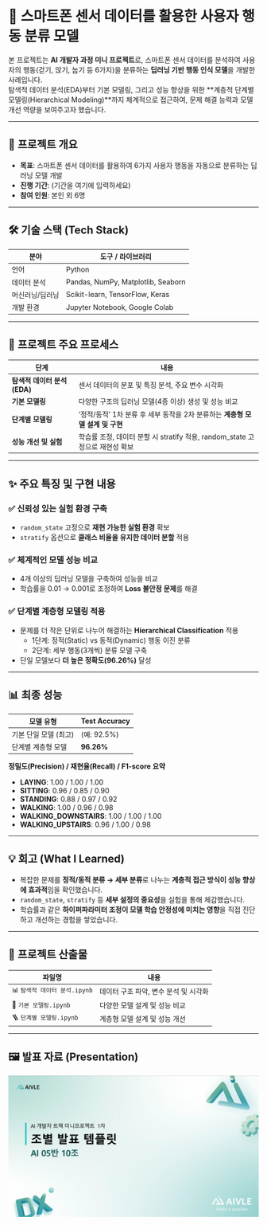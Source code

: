 # 🚶 스마트폰 센서 데이터를 활용한 사용자 행동 분류 모델

본 프로젝트는 **AI 개발자 과정 미니 프로젝트**로, 스마트폰 센서 데이터를 분석하여 사용자의 행동(걷기, 앉기, 눕기 등 6가지)을 분류하는 **딥러닝 기반 행동 인식 모델**을 개발한 사례입니다.  
탐색적 데이터 분석(EDA)부터 기본 모델링, 그리고 성능 향상을 위한 **계층적 단계별 모델링(Hierarchical Modeling)**까지 체계적으로 접근하여, 문제 해결 능력과 모델 개선 역량을 보여주고자 했습니다.

---

## 📌 프로젝트 개요

- **목표**: 스마트폰 센서 데이터를 활용하여 6가지 사용자 행동을 자동으로 분류하는 딥러닝 모델 개발  
- **진행 기간**: (기간을 여기에 입력하세요)  
- **참여 인원**: 본인 외 6명

---

## 🛠️ 기술 스택 (Tech Stack)

| 분야 | 도구 / 라이브러리 |
|------|--------------------|
| 언어 | Python |
| 데이터 분석 | Pandas, NumPy, Matplotlib, Seaborn |
| 머신러닝/딥러닝 | Scikit-learn, TensorFlow, Keras |
| 개발 환경 | Jupyter Notebook, Google Colab |

---

## 👣 프로젝트 주요 프로세스

| 단계 | 내용 |
|------|------|
| **탐색적 데이터 분석 (EDA)** | 센서 데이터의 분포 및 특징 분석, 주요 변수 시각화 |
| **기본 모델링** | 다양한 구조의 딥러닝 모델(4종 이상) 생성 및 성능 비교 |
| **단계별 모델링** | ‘정적/동적’ 1차 분류 후 세부 동작을 2차 분류하는 **계층형 모델 설계 및 구현** |
| **성능 개선 및 실험** | 학습률 조정, 데이터 분할 시 stratify 적용, random_state 고정으로 재현성 확보 |

---

## ✨ 주요 특징 및 구현 내용

### ✅ 신뢰성 있는 실험 환경 구축  
- `random_state` 고정으로 **재현 가능한 실험 환경** 확보  
- `stratify` 옵션으로 **클래스 비율을 유지한 데이터 분할** 적용

### ✅ 체계적인 모델 성능 비교  
- 4개 이상의 딥러닝 모델을 구축하여 성능을 비교  
- 학습률을 0.01 → 0.001로 조정하여 **Loss 불안정 문제**를 해결

### ✅ 단계별 계층형 모델링 적용  
- 문제를 더 작은 단위로 나누어 해결하는 **Hierarchical Classification** 적용  
  - 1단계: 정적(Static) vs 동적(Dynamic) 행동 이진 분류  
  - 2단계: 세부 행동(3개씩) 분류 모델 구축  
- 단일 모델보다 **더 높은 정확도(96.26%)** 달성

---

## 📊 최종 성능

| 모델 유형 | Test Accuracy |
|-----------|---------------|
| 기본 단일 모델 (최고) | (예: 92.5%) |
| 단계별 계층형 모델 | **96.26%** |

**정밀도(Precision) / 재현율(Recall) / F1-score 요약**  

- **LAYING**: 1.00 / 1.00 / 1.00  
- **SITTING**: 0.96 / 0.85 / 0.90  
- **STANDING**: 0.88 / 0.97 / 0.92  
- **WALKING**: 1.00 / 0.96 / 0.98  
- **WALKING_DOWNSTAIRS**: 1.00 / 1.00 / 1.00  
- **WALKING_UPSTAIRS**: 0.96 / 1.00 / 0.98

---

## 💡 회고 (What I Learned)

- 복잡한 문제를 **정적/동적 분류 → 세부 분류**로 나누는 **계층적 접근 방식이 성능 향상에 효과적**임을 확인했습니다.  
- `random_state`, `stratify` 등 **세부 설정의 중요성**을 실험을 통해 체감했습니다.  
- 학습률과 같은 **하이퍼파라미터 조정이 모델 학습 안정성에 미치는 영향**을 직접 진단하고 개선하는 경험을 쌓았습니다.

---

## 📂 프로젝트 산출물

| 파일명 | 내용 |
|--------|------|
| 📊 `탐색적 데이터 분석.ipynb` | 데이터 구조 파악, 변수 분석 및 시각화 |
| 🧠 `기본 모델링.ipynb` | 다양한 모델 설계 및 성능 비교 |
| 🪜 `단계별 모델링.ipynb` | 계층형 모델 설계 및 성능 개선 |

---


## 🖼️ 발표 자료 (Presentation)

[![발표자료 확인하기](https://github.com/Kim-geun-woo/Smartphone-Sensor-based-Human-Activity-Recognition/raw/main/images/ppt.png)](https://github.com/Kim-geun-woo/Smartphone-Sensor-based-Human-Activity-Recognition/raw/main/docs/AI%20%EB%AF%B8%ED%94%84%201%EC%B0%A8%20%EA%B3%BC%EC%A0%9C2_05%EB%B0%98_10%EC%A1%B0.pdf)


